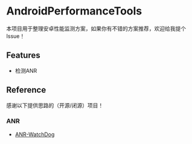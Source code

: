 # AndroidPerformanceTools

本项目用于整理安卓性能监测方案，如果你有不错的方案推荐，欢迎给我提个Issue！

## Features

- 检测ANR

## Reference

感谢以下提供思路的（开源/闭源）项目！

### ANR

- [ANR-WatchDog](https://github.com/SalomonBrys/ANR-WatchDog)